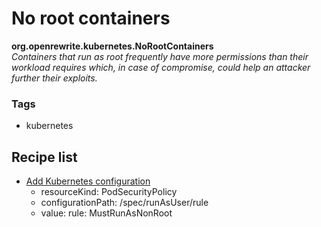 # No root containers

**org.openrewrite.kubernetes.NoRootContainers**  
_Containers that run as root frequently have more permissions than their workload requires which, in case of compromise, could help an attacker further their exploits._

### Tags

* kubernetes

## Recipe list

* [Add Kubernetes configuration](addconfiguration.md)
  * resourceKind: PodSecurityPolicy
  * configurationPath: /spec/runAsUser/rule
  * value: rule: MustRunAsNonRoot

